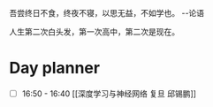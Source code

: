 吾尝终日不食，终夜不寝，以思无益，不如学也。 --论语

人生第二次白头发，第一次高中，第二次是现在。

# Day planner

- [ ] 16:50 - 16:40  [[深度学习与神经网络 复旦 邱锡鹏]]

